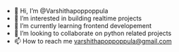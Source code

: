 - 👋 Hi, I’m @Varshithapoppoppula
- 👀 I’m interested in building realtime projects
- 🌱 I’m currently learning frontend developement
- 💞️ I’m looking to collaborate on python related projects
- 📫 How to reach me varshithapoppoppula@gmail.com

<!---
Varshithapoppoppula/Varshithapoppoppula is a ✨ special ✨ repository because its `README.md` (this file) appears on your GitHub profile.
You can click the Preview link to take a look at your changes.
--->
